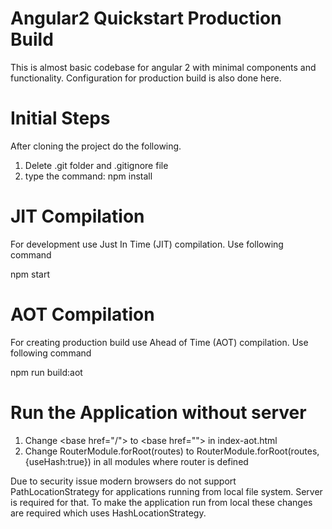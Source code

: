 # Angular2 Quickstart Production Build
This is almost basic codebase for angular 2 with minimal components and functionality. Configuration for production build is also done here.

Initial Steps
==============
After cloning the project do the following.
1) Delete .git folder and .gitignore file
2) type the command: npm install

JIT Compilation
===============
For development use Just In Time (JIT) compilation. Use following command

npm start


AOT Compilation
===============
For creating production build  use Ahead of Time (AOT) compilation. Use following command

npm run build:aot


Run the Application without server
==================================
1) Change &lt;base href="/"&gt; to &lt;base href=""&gt; in index-aot.html
2) Change RouterModule.forRoot(routes) to RouterModule.forRoot(routes,{useHash:true}) in all modules where router is defined

Due to security issue modern browsers do not support PathLocationStrategy for applications running from local file system. Server is required for that.
To make the application run from local these changes are required which uses HashLocationStrategy.
